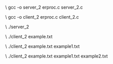 \\ gcc -o server_2 erproc.c server_2.c

\\ gcc -o client_2 erproc.c client_2.c  

\\ ./server_2

\\ ./client_2 example.txt

\\ ./client_2 example.txt example1.txt

\\ ./client_2 example.txt example1.txt example2.txt
